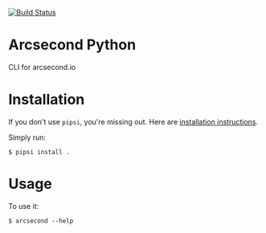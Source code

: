 [![Build Status](https://img.shields.io/travis/onekiloparsec/arcsecond-python.svg)](https://travis-ci.org/onekiloparsec/arcsecond-python.svg?branch=master)

# Arcsecond Python

 CLI for arcsecond.io


# Installation

If you don't use `pipsi`, you're missing out.
Here are [installation instructions](https://github.com/mitsuhiko/pipsi#readme).

Simply run:

    $ pipsi install .


# Usage

To use it:

    $ arcsecond --help

